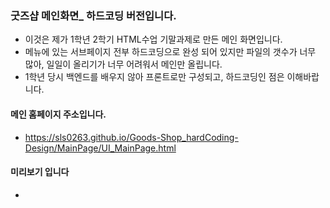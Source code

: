 ### 굿즈샵 메인화면_ 하드코딩 버전입니다.

- 이것은 제가 1학년 2학기 HTML수업 기말과제로 만든 메인 화면입니다.
- 메뉴에 있는 서브페이지 전부 하드코딩으로 완성 되어 있지만 파일의 갯수가 너무 많아, 일일이 올리기가 너무 어려워서 메인만 올립니다.
- 1학년 당시 백엔드를 배우지 않아 프론트로만 구성되고, 하드코딩인 점은 이해바랍니다. 

#### 메인 홈페이지 주소입니다.
- https://sls0263.github.io/Goods-Shop_hardCoding-Design/MainPage/UI_MainPage.html

#### 미리보기 입니다
- 
